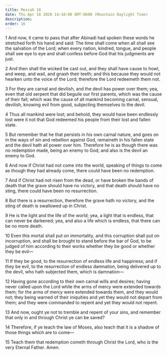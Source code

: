 ```yaml
---
title: Mosiah 16
date: Thu Apr 16 2020 14:10:00 GMT-0600 (Mountain Daylight Time)
description: 
order: 16
---
```


<p>
  1 And now, it came to pass that after Abinadi had spoken these words he
  stretched forth his hand and said: The time shall come when all shall see the
  salvation of the Lord; when every nation, kindred, tongue, and people shall
  see eye to eye and shall confess before God that his judgments are just.
</p>
<p>
  2 And then shall the wicked be cast out, and they shall have cause to howl,
  and weep, and wail, and gnash their teeth; and this because they would not
  hearken unto the voice of the Lord; therefore the Lord redeemeth them not.
</p>
<p>
  3 For they are carnal and devilish, and the devil has power over them; yea,
  even that old serpent that did beguile our first parents, which was the cause
  of their fall; which was the cause of all mankind becoming carnal, sensual,
  devilish, knowing evil from good, subjecting themselves to the devil.
</p>
<p>
  4 Thus all mankind were lost; and behold, they would have been endlessly lost
  were it not that God redeemed his people from their lost and fallen state.
</p>
<p>
  5 But remember that he that persists in his own carnal nature, and goes on in
  the ways of sin and rebellion against God, remaineth in his fallen state and
  the devil hath all power over him. Therefore he is as though there was no
  redemption made, being an enemy to God; and also is the devil an enemy to God.
</p>
<p>
  6 And now if Christ had not come into the world, speaking of things to come as
  though they had already come, there could have been no redemption.
</p>
<p>
  7 And if Christ had not risen from the dead, or have broken the bands of death
  that the grave should have no victory, and that death should have no sting,
  there could have been no resurrection.
</p>
<p>
  8 But there is a resurrection, therefore the grave hath no victory, and the
  sting of death is swallowed up in Christ.
</p>
<p>
  9 He is the light and the life of the world; yea, a light that is endless,
  that can never be darkened; yea, and also a life which is endless, that there
  can be no more death.
</p>
<p>
  10 Even this mortal shall put on immortality, and this corruption shall put on
  incorruption, and shall be brought to stand before the bar of God, to be
  judged of him according to their works whether they be good or whether they be
  evil&#x2014;
</p>
<p>
  11 If they be good, to the resurrection of endless life and happiness; and if
  they be evil, to the resurrection of endless damnation, being delivered up to
  the devil, who hath subjected them, which is damnation&#x2014;
</p>
<p>
  12 Having gone according to their own carnal wills and desires; having never
  called upon the Lord while the arms of mercy were extended towards them; for
  the arms of mercy were extended towards them, and they would not; they being
  warned of their iniquities and yet they would not depart from them; and they
  were commanded to repent and yet they would not repent.
</p>
<p>
  13 And now, ought ye not to tremble and repent of your sins, and remember that
  only in and through Christ ye can be saved?
</p>
<p>
  14 Therefore, if ye teach the law of Moses, also teach that it is a shadow of
  those things which are to come&#x2014;
</p>
<p>
  15 Teach them that redemption cometh through Christ the Lord, who is the very
  Eternal Father. Amen.
</p>

